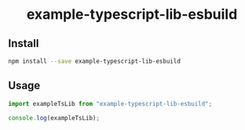 <h1 align="center">
  example-typescript-lib-esbuild
</h1>

<p align="center">
</p>

## Install

```bash
npm install --save example-typescript-lib-esbuild
```

## Usage

```js
import exampleTsLib from "example-typescript-lib-esbuild";

console.log(exampleTsLib);
```
